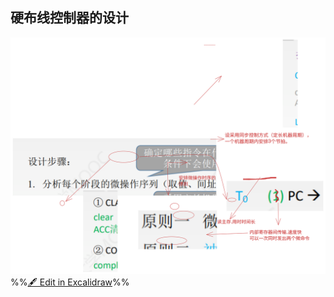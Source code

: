 ## 硬布线控制器的设计
![](attachments/%E6%8E%A7%E5%88%B6%E5%99%A8%E7%9A%84%E5%8A%9F%E8%83%BD%E5%92%8C%E5%9F%BA%E6%9C%AC%E7%BB%93%E6%9E%84%202022-09-18%2001.46.04.excalidraw.svg)
%%[🖋 Edit in Excalidraw](attachments/%E6%8E%A7%E5%88%B6%E5%99%A8%E7%9A%84%E5%8A%9F%E8%83%BD%E5%92%8C%E5%9F%BA%E6%9C%AC%E7%BB%93%E6%9E%84%202022-09-18%2001.46.04.excalidraw.md)%%